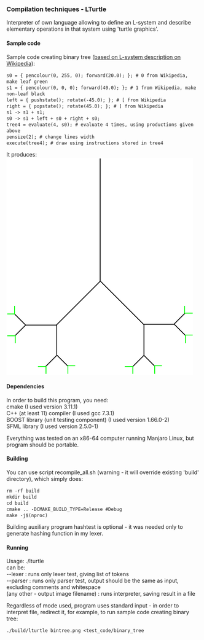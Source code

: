 ### Compilation techniques - LTurtle
Interpreter of own language allowing to define an L-system and describe elementary operations in that system using 'turtle graphics'.  

#### Sample code
Sample code creating binary tree ([based on L-system description on Wikipedia](https://en.wikipedia.org/wiki/L-system)):   
```
s0 = { pencolour(0, 255, 0); forward(20.0); }; # 0 from Wikipedia, make leaf green
s1 = { pencolour(0, 0, 0); forward(40.0); }; # 1 from Wikipedia, make non-leaf black
left = { pushstate(); rotate(-45.0); }; # [ from Wikipedia
right = { popstate(); rotate(45.0); }; # ] from Wikipedia
s1 -> s1 + s1;
s0 -> s1 + left + s0 + right + s0;
tree4 = evaluate(4, s0); # evaluate 4 times, using productions given above
pensize(2); # change lines width
execute(tree4); # draw using instructions stored in tree4
```
It produces:  
![](bintree.png)
  
#### Dependencies
In order to build this program, you need:  
cmake (I used version 3.11.1)  
C++ (at least 11) compiler (I used gcc 7.3.1)  
BOOST library (unit testing component) (I used version 1.66.0-2)  
SFML library (I used version 2.5.0-1)  

Everything was tested on an x86-64 computer running Manjaro Linux, but program should be portable.  
  
#### Building  
You can use script recompile\_all.sh (warning - it will override existing 'build' directory), which simply does:  
```
rm -rf build
mkdir build
cd build
cmake .. -DCMAKE_BUILD_TYPE=Release #Debug
make -j$(nproc)
```
Building auxiliary program hashtest is optional - it was needed only to generate hashing function in my lexer.  

#### Running  
Usage: ./lturtle <argument>  
<argument> can be:  
--lexer : runs only lexer test, giving list of tokens  
--parser : runs only parser test, output should be the same as input, excluding comments and whitespace  
(any other - output image filename) : runs interpreter, saving result in a file  
  
Regardless of mode used, program uses standard input - in order to interpret file, redirect it, for example, to run sample code creating binary tree:
``` 
./build/lturtle bintree.png <test_code/binary_tree  
```

